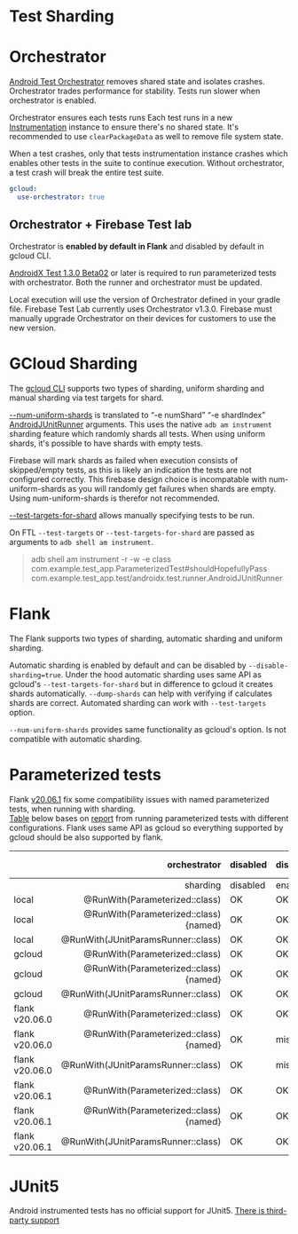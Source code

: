 # Test Sharding

# Orchestrator

[Android Test Orchestrator][orchestrator] removes shared state and isolates crashes. Orchestrator trades performance for stability. Tests run slower when orchestrator is enabled.

Orchestrator ensures each tests runs Each test runs in a new [Instrumentation][instrumentation] instance to ensure there's no shared state. It's recommended to use `clearPackageData` as well to remove file system state. 

When a test crashes, only that tests instrumentation instance crashes which enables other tests in the suite to continue execution. Without orchestrator, a test crash will break the entire test suite.

```yaml
gcloud:
  use-orchestrator: true
```

## Orchestrator + Firebase Test lab

Orchestrator is **enabled by default in Flank** and disabled by default in gcloud CLI.

[AndroidX Test 1.3.0 Beta02][androidx_test] or later is required to run parameterized tests with orchestrator. Both the runner and orchestrator must be updated.

Local execution will use the version of Orchestrator defined in your gradle file. Firebase Test Lab currently uses Orchestrator v1.3.0. Firebase must manually upgrade Orchestrator on their devices for customers to use the new version.

[orchestrator]: https://developer.android.com/training/testing/junit-runner#using-android-test-orchestrator
[instrumentation]: https://developer.android.com/reference/android/app/Instrumentation
[androidx_test]: https://github.com/android/android-test/releases/tag/androidx-test-1.3.0-beta02


# GCloud Sharding

The [gcloud CLI][gcloud_cli] supports two types of sharding, uniform sharding and manual sharding via test targets for shard.

[--num-uniform-shards][test_targets_for_shards] is translated to “-e numShard” “-e shardIndex” [AndroidJUnitRunner][ajur] arguments. This uses the native `adb am instrument` sharding feature which randomly shards all tests. When using uniform shards, it's possible to have shards with empty tests.  

Firebase will mark shards as failed when execution consists of skipped/empty tests, as this is likely an indication the tests are not configured correctly. This firebase design choice is incompatable with num-uniform-shards as you will randomly get failures when shards are empty. Using num-uniform-shards is therefor not recommended.

[--test-targets-for-shard][test_targets_for_shards] allows manually specifying tests to be run.

On FTL `--test-targets` or `--test-targets-for-shard` are passed as arguments to `adb shell am instrument`.

> adb shell am instrument -r -w -e class com.example.test_app.ParameterizedTest#shouldHopefullyPass com.example.test_app.test/androidx.test.runner.AndroidJUnitRunner

[gcloud_cli]: https://cloud.google.com/sdk/gcloud/reference/alpha/firebase/test/android/run
[uniform_shards]: https://cloud.google.com/sdk/gcloud/reference/alpha/firebase/test/android/run#--num-uniform-shards
[test_targets_for_shards]: https://cloud.google.com/sdk/gcloud/reference/alpha/firebase/test/android/run#--test-targets-for-shard
[ajur]: https://developer.android.com/training/testing/junit-runner#sharding-tests


# Flank
The Flank supports two types of sharding, automatic sharding and uniform sharding.

Automatic sharding is enabled by default and can be disabled by `--disable-sharding=true`. Under the hood automatic sharding uses same API as gcloud's `--test-targets-for-shard` but in difference to gcloud it creates shards automatically. 
`--dump-shards` can help with verifying if calculates shards are correct. Automated sharding can work with `--test-targets` option. 

`--num-uniform-shards` provides same functionality as gcloud's option. Is not compatible with automatic sharding.


# Parameterized tests


Flank [v20.06.1](https://github.com/Flank/flank/releases/tag/v20.06.1) fix some compatibility issues with named parameterized tests, when running with sharding. \
[Table](https://github.com/Flank/flank_parametrized_tests/tree/master/test_apk) below bases on [report](https://github.com/Flank/flank_parametrized_tests/tree/master/test_apk/report) from running parameterized tests with different configurations.
Flank uses same API as gcloud so everything supported by gcloud should be also supported by flank. 

|                   | orchestrator                              | disabled  | disabled  | 1.3.0-rc01 | 1.3.0-rc01 |
| ---               | ---:                                      | ---       | ---       | ---        | ---        |					
|                   | sharding                                  | disabled  | enabled   | disabled   | enabled    |
| local             | @RunWith(Parameterized::class)            | OK        | OK        | OK         | OK         |
| local             | @RunWith(Parameterized::class) {named}    | OK        | OK        | OK         | OK         |
| local             | @RunWith(JUnitParamsRunner::class)        | OK        | OK        | OK         | OK         |
| gcloud            | @RunWith(Parameterized::class)            | OK        | OK        | OK         | OK	      |		
| gcloud            | @RunWith(Parameterized::class) {named}    | OK        | OK        | OK         | OK         |
| gcloud            | @RunWith(JUnitParamsRunner::class)        | OK        | OK        | null       | null       |
| flank v20.06.0    | @RunWith(Parameterized::class)            | OK        | OK        | OK         | OK         |
| flank v20.06.0    | @RunWith(Parameterized::class) {named}	| OK        | missing   | OK         | missing    |
| flank v20.06.0    | @RunWith(JUnitParamsRunner::class)        | OK        | missing   | null       | missing    |
| flank v20.06.1    | @RunWith(Parameterized::class)            | OK        | OK        | OK         | OK         |
| flank v20.06.1    | @RunWith(Parameterized::class) {named}	| OK        | OK        | OK         | OK         |
| flank v20.06.1    | @RunWith(JUnitParamsRunner::class)        | OK        | OK        | null       | null       |



# JUnit5
Android instrumented tests has no official support for JUnit5. [There is third-party support](https://github.com/mannodermaus/android-junit5)
